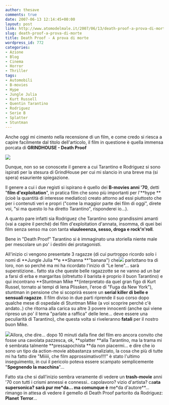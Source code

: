 ```yaml
---
author: thesave
comments: true
date: 2007-06-13 12:14:45+00:00
layout: post
link: http://www.atomodelmale.it/2007/06/13/death-proof-a-prova-di-morte/
slug: death-proof-a-prova-di-morte
title: Death Proof - A prova di morte
wordpress_id: 772
categories:
- Azione
- Blog
- Cinema
- Horror
- Thriller
tags:
- Automobili
- B-movies
- Hype
- Jungle Julia
- Kurt Russell
- Quentin Tarantino
- Rodriguez
- Serie B
- Splatter
- Stuntman
---
```


Anche oggi mi cimento nella recensione di un film, e come credo si riesca a capire facilmente dal titolo dell'articolo, il film in questione è quella immensa porcata di **GRINDHOUSE - Death Proof**


![](http://www.atomodelmale.it/wp-content/uploads/2008/11/grindhouse.png)



Dunque, non so se conoscete il genere a cui Tarantino e Rodriguez si sono ispirati per la stesura di GrindHouse per cui mi slancio in una breve ma (si spera) esauriente spiegazione.

Il genere a cui i due registi si ispirano è quello dei **B-movies anni '70**, detti "**film d'exploitation**", in pratica film che sono più importanti per l'**hype **(cioè la quantità di interesse mediatico) creato attorno ad essi piuttosto che per i contenuti veri e propri ("come la maggior parte dei film di oggi", direte voi, "si ma questo lo ha diretto Tarantino", risponderei io...).

A quanto pare infatti sia Rodriguez che  Tarantino sono grandissimi amanti (vai a capire il perché) dei film d'exploitation d'annata, insomma, di quei bei film senza senso ma con tanta **viuuleeenza, sesso, droga e rock'n'roll**.<!-- more -->

Bene in "Death Proof" Tarantino si è immaginato una storiella niente male per mescolare un po' i destini dei protagonisti.

All'inizio ci vengono presentate 3 ragazze (di cui purtroppo ricordo solo i nomi di **Jungle Julia **e **Shanna **"banana") che![](http://www.atomodelmale.it/wp-content/uploads/2008/11/mike.png) parlottano tra di loro, non so perché ma mi ha ricordato l'inizio di "Le Iene"... sarà superstizione..  fatto sta che queste belle ragazzotte se ne vanno ad un bar a farsi di erba e margaritas (oltretutto il barista è proprio il buon Tarantino) e qui incontrano **Stuntman Mike **(interpretato da quel gran figo di Kurt Russel, tornato ai tempi di Iena Plissken, l'eroe di "Fuga da New York"), stuntman in pensione che si scoprirà essere un **serial killer di belle e sensuali ragazze**. Il film diviso in due parti riprende il suo corso dopo qualche mese di ospedale di Stuntman Mike (a voi scoprire perché c'è andato..) che ritorna alla carica su altre 3 povere innocenti (anche qui viene ripreso un po' il tema "parlate a raffica" delle Iene... deve essere una peculiarità di Tarantino), che questa volta si riveleranno **fatali** per il nostro buon Mike.

![](http://www.atomodelmale.it/wp-content/uploads/2008/11/deathproof.png)Allora, che dire... dopo 10 minuti dalla fine del film ero ancora convito che fosse una cavolata pazzesca, ok, **splatter **alla Tarantino, ma la trama mi è sembrata talmente **pressapochista **da non piacermi... e dire che io sono un tipo da action-movie abbastanza smaliziato, la cosa che più di tutte mi ha fatto dire "Miiiii, che film approssimativo!!!!" è stato l'ultimo inseguimento, in cui il pericolo poteva essere scampato semplicemente "**Spegnendo la macchina**"...

Fatto sta che si dall'inizio sembra veramente di vedere un **trash-movie** anni '70 con tutti i crismi annessi e connessi.. capolavoro? vizio d'artista? ca**ata supersonica? sarà pur me*da... ma comunque è** me*da d'autore**... rimango in attesa di vedere il gemello di Death Proof partorito da Rodriguez: **Planet** **Terror**...
